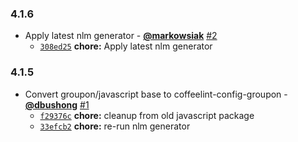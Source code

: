 ### 4.1.6

* Apply latest nlm generator - **[@markowsiak](https://github.com/markowsiak)** [#2](https://github.com/groupon/coffeelint-config-groupon/pull/2)
  - [`308ed25`](https://github.com/groupon/coffeelint-config-groupon/commit/308ed2542f8dbe31a4687f7eefccfab767ef1e0e) **chore:** Apply latest nlm generator


### 4.1.5

* Convert groupon/javascript base to coffeelint-config-groupon - **[@dbushong](https://github.com/dbushong)** [#1](https://github.com/groupon/coffeelint-config-groupon/pull/1)
  - [`f29376c`](https://github.com/groupon/coffeelint-config-groupon/commit/f29376c27cd1a4f87c70e89c8a5991bf11aecfaa) **chore:** cleanup from old javascript package
  - [`33efcb2`](https://github.com/groupon/coffeelint-config-groupon/commit/33efcb247002c1e18163213001e7d69b6fb9a087) **chore:** re-run nlm generator
